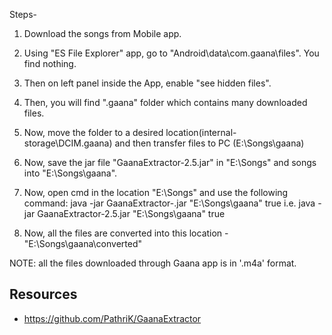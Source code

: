 Steps-
1. Download the songs from Mobile app.
2. Using "ES File Explorer" app, go to "Android\data\com.gaana\files". You find nothing.
3. Then on left panel inside the App, enable "see hidden files".
4. Then, you will find ".gaana" folder which contains many downloaded files.
5. Now, move the folder to a desired location(internal-storage\DCIM\.gaana) and then transfer files to PC (E:\Songs\gaana)
6. Now, save the jar file "GaanaExtractor-2.5.jar" in "E:\Songs" and songs into "E:\Songs\gaana".
7. Now, open cmd in the location "E:\Songs" and use the following command:
	java -jar GaanaExtractor-<version>.jar "E:\Songs\gaana\" true
i.e.    java -jar GaanaExtractor-2.5.jar "E:\Songs\gaana" true

8. Now, all the files are converted into this location - "E:\Songs\gaana\converted"

NOTE: all the files downloaded through Gaana app is in '.m4a' format.


## Resources
* https://github.com/PathriK/GaanaExtractor
